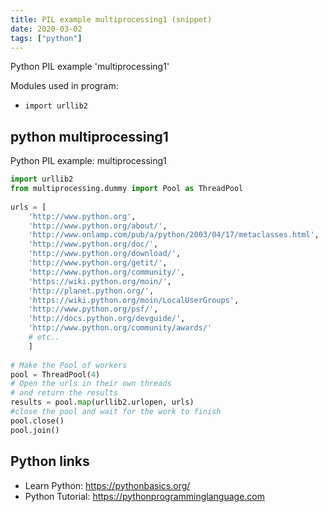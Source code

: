 ```yaml
---
title: PIL example multiprocessing1 (snippet)
date: 2020-03-02
tags: ["python"]
---
```

Python PIL example 'multiprocessing1'


Modules used in program: 
* `import urllib2 `

## python multiprocessing1

Python PIL example: multiprocessing1

```python
import urllib2 
from multiprocessing.dummy import Pool as ThreadPool 
 
urls = [
    'http://www.python.org', 
    'http://www.python.org/about/',
    'http://www.onlamp.com/pub/a/python/2003/04/17/metaclasses.html',
    'http://www.python.org/doc/',
    'http://www.python.org/download/',
    'http://www.python.org/getit/',
    'http://www.python.org/community/',
    'https://wiki.python.org/moin/',
    'http://planet.python.org/',
    'https://wiki.python.org/moin/LocalUserGroups',
    'http://www.python.org/psf/',
    'http://docs.python.org/devguide/',
    'http://www.python.org/community/awards/'
    # etc.. 
    ]
 
# Make the Pool of workers
pool = ThreadPool(4) 
# Open the urls in their own threads
# and return the results
results = pool.map(urllib2.urlopen, urls)
#close the pool and wait for the work to finish 
pool.close() 
pool.join()

```

## Python links

- Learn Python: https://pythonbasics.org/
- Python Tutorial: https://pythonprogramminglanguage.com
